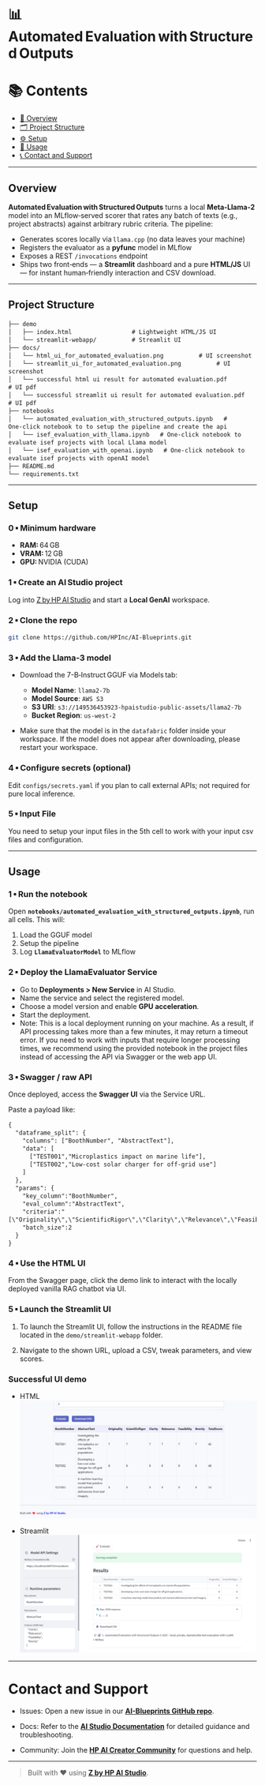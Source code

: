 # 📊 Automated Evaluation with Structured Outputs

# 📚 Contents

* [🧠 Overview](#overview)
* [🗂 Project Structure](#project-structure)
* [⚙️ Setup](#setup)
* [🚀 Usage](#usage)
* [📞 Contact and Support](#contact-and-support)

---

## Overview

**Automated Evaluation with Structured Outputs** turns a local **Meta‑Llama‑2** model into an MLflow‑served scorer that rates any batch of texts (e.g., project abstracts) against arbitrary rubric criteria.
The pipeline:

* Generates scores locally via `llama.cpp` (no data leaves your machine)
* Registers the evaluator as a **pyfunc** model in MLflow
* Exposes a REST `/invocations` endpoint
* Ships two front‑ends — a **Streamlit** dashboard and a pure **HTML/JS** UI — for instant human‑friendly interaction and CSV download.

---

## Project Structure

```
├── demo
│   ├── index.html                 # Lightweight HTML/JS UI
│   └── streamlit-webapp/          # Streamlit UI
├── docs/
│   └── html_ui_for_automated_evaluation.png          # UI screenshot
│   └── streamlit_ui_for_automated_evaluation.png          # UI screenshot
│   └── successful html ui result for automated evaluation.pdf          # UI pdf
│   └── successful streamlit ui result for automated evaluation.pdf          # UI pdf
├── notebooks
│   └── automated_evaluation_with_structured_outputs.ipynb   # One‑click notebook to to setup the pipeline and create the api
│   └── isef_evaluation_with_llama.ipynb   # One‑click notebook to evaluate isef projects with local Llama model
│   └── isef_evaluation_with_openai.ipynb   # One‑click notebook to evaluate isef projects with openAI model
├── README.md
└── requirements.txt
```

---

## Setup

### 0 ▪ Minimum hardware

* **RAM:** 64 GB
* **VRAM:** 12 GB
* **GPU:** NVIDIA (CUDA)

### 1 ▪ Create an AI Studio project

Log into [Z by HP AI Studio](https://zdocs.datascience.hp.com/docs/aistudio/overview) and start a **Local GenAI** workspace.

### 2 ▪ Clone the repo

```bash
git clone https://github.com/HPInc/AI-Blueprints.git
```

### 3 ▪ Add the Llama‑3 model

- Download the 7-B‑Instruct GGUF via Models tab:

  * **Model Name**: `llama2-7b`
  * **Model Source**: `AWS S3`
  * **S3 URI**: `s3://149536453923-hpaistudio-public-assets/llama2-7b`
  * **Bucket Region**: `us-west-2`

- Make sure that the model is in the `datafabric` folder inside your workspace. If the model does not appear after downloading, please restart your workspace.

### 4 ▪ Configure secrets (optional)

Edit `configs/secrets.yaml` if you plan to call external APIs; not required for pure local inference.

### 5 ▪ Input File

You need to setup your input files in the 5th cell to work with your input csv files and configuration.

---

## Usage

### 1 ▪ Run the notebook

Open **`notebooks/automated_evaluation_with_structured_outputs.ipynb`**, run all cells.
This will:

1. Load the GGUF model
2. Setup the pipeline
3. Log **`LlamaEvaluatorModel`** to MLflow

### 2 ▪ Deploy the LlamaEvaluator Service

- Go to **Deployments > New Service** in AI Studio.
- Name the service and select the registered model.
- Choose a model version and enable **GPU acceleration**.
- Start the deployment.
- Note: This is a local deployment running on your machine. As a result, if API processing takes more than a few minutes, it may return a timeout error. If you need to work with inputs that require longer processing times, we recommend using the provided notebook in the project files instead of accessing the API via Swagger or the web app UI.

### 3 ▪ Swagger / raw API

Once deployed, access the **Swagger UI** via the Service URL.


Paste a payload like:

```jsonc
{
  "dataframe_split": {
    "columns": ["BoothNumber", "AbstractText"],
    "data": [
      ["TEST001","Microplastics impact on marine life"],
      ["TEST002","Low‑cost solar charger for off‑grid use"]
    ]
  },
  "params": {
    "key_column":"BoothNumber",
    "eval_column":"AbstractText",
    "criteria":"[\"Originality\",\"ScientificRigor\",\"Clarity\",\"Relevance\",\"Feasibility\",\"Brevity\"]",
    "batch_size":2
  }
}
```

### 4 ▪ Use the HTML UI

 From the Swagger page, click the demo link to interact with the locally deployed vanilla RAG chatbot via UI.

### 5 ▪ Launch the Streamlit UI

1. To launch the Streamlit UI, follow the instructions in the README file located in the `demo/streamlit-webapp` folder.

2. Navigate to the shown URL, upload a CSV, tweak parameters, and view scores.


### Successful UI demo

- HTML
![Automated Evaluation HTML UI](docs/html_ui_for_automated_evaluation.png)  

- Streamlit
![Automated Evaluation Streamlit UI](docs/streamlit_ui_for_automated_evaluation.png)  



---

# Contact and Support  

- Issues: Open a new issue in our [**AI-Blueprints GitHub repo**](https://github.com/HPInc/AI-Blueprints).

- Docs: Refer to the **[AI Studio Documentation](https://zdocs.datascience.hp.com/docs/aistudio/overview)** for detailed guidance and troubleshooting. 

- Community: Join the [**HP AI Creator Community**](https://community.datascience.hp.com/) for questions and help.

---

> Built with ❤️ using [**Z by HP AI Studio**](https://www.hp.com/us-en/workstations/ai-studio.html).
